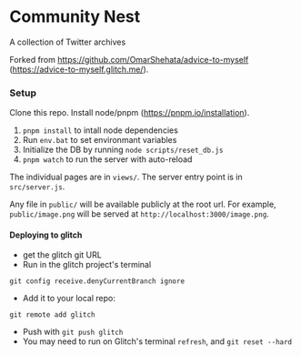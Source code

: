 # Community Nest

A collection of Twitter archives

Forked from https://github.com/OmarShehata/advice-to-myself (https://advice-to-myself.glitch.me/).

### Setup

Clone this repo. Install node/pnpm (https://pnpm.io/installation).

1. `pnpm install` to intall node dependencies
1. Run `env.bat` to set environmant variables 
1. Initialize the DB by running `node scripts/reset_db.js`
1. `pnpm watch` to run the server with auto-reload

The individual pages are in `views/`. The server entry point is in `src/server.js`.

Any file in `public/` will be available publicly at the root url. For example, `public/image.png` will be served at `http://localhost:3000/image.png`. 

#### Deploying to glitch

- get the glitch git URL
- Run in the glitch project's terminal

```
git config receive.denyCurrentBranch ignore
```

- Add it to your local repo:

```
git remote add glitch 
```

- Push with `git push glitch`
- You may need to run on Glitch's terminal `refresh`, and `git reset --hard`